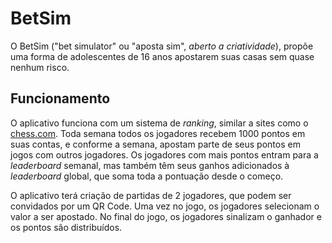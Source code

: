# BetSim

O BetSim ("bet simulator" ou "aposta sim", _aberto a criatividade_), propõe uma forma de adolescentes de 16 anos apostarem suas casas sem quase nenhum risco.

## Funcionamento

O aplicativo funciona com um sistema de _ranking_, similar a sites como o [chess.com](https://chess.com). Toda semana todos os jogadores recebem 1000 pontos em suas contas, e conforme a semana, apostam parte de seus pontos em jogos com outros jogadores. Os jogadores com mais pontos entram para a _leaderboard_ semanal, mas também têm seus ganhos adicionados à _leaderboard_ global, que soma toda a pontuação desde o começo.

O aplicativo terá criação de partidas de 2 jogadores, que podem ser convidados por um QR Code. Uma vez no jogo, os jogadores selecionam o valor a ser apostado. No final do jogo, os jogadores sinalizam o ganhador e os pontos são distribuídos.
